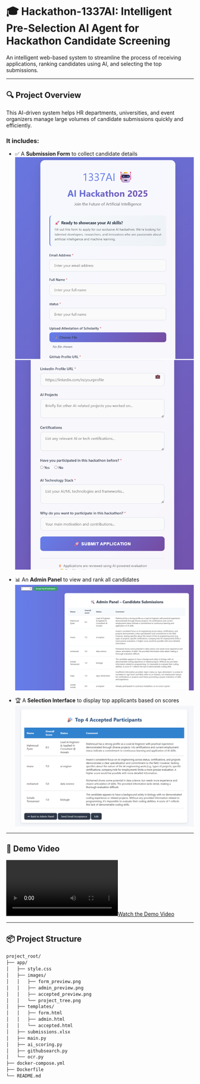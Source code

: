 # 🎓 Hackathon-1337AI: Intelligent Pre-Selection AI Agent for Hackathon Candidate Screening

An intelligent web-based system to streamline the process of receiving applications, ranking candidates using AI, and selecting the top submissions.

---

## 🔍 Project Overview

This AI-driven system helps HR departments, universities, and event organizers manage large volumes of candidate submissions quickly and efficiently.

### It includes:
- ✅ A **Submission Form** to collect candidate details  
  ![Form Preview](app/images/img1.png)
  ![Form Preview](app/images/img2.png)

- 📊 An **Admin Panel** to view and rank all candidates  
  ![Admin Panel](app/images/img3.png)

- 🏆 A **Selection Interface** to display top applicants based on scores  
  ![Selection Interface](app/images/img4.png)

---

## 🎥 Demo Video

[![Watch the Demo Video](app/images/video.mp4)](app/images/video.mp4)

---

## 📦 Project Structure

```bash
project_root/
├── app/
│   ├── style.css
│   ├── images/
│   │   ├── form_preview.png
│   │   ├── admin_preview.png
│   │   ├── accepted_preview.png
│   │   └── project_tree.png
│   ├── templates/
│   │   ├── form.html
│   │   ├── admin.html
│   │   └── accepted.html
│   ├── submissions.xlsx
│   ├── main.py
│   ├── ai_scoring.py
│   ├── githubsearch.py
│   └── ocr.py
├── docker-compose.yml
├── Dockerfile
└── README.md
